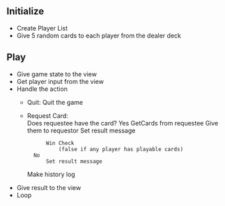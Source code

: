 ## Initialize
* Create Player List
* Give 5 random cards to each player from the dealer deck
	
## Play
* Give game state to the view
* Get player input from the view	
* Handle the action
	* Quit:
		Quit the game	
	* Request Card:			
		Does requestee have the card?
			Yes
			GetCards from requestee
				Give them to requestor
				Set result message
				
				Win Check
					(false if any player has playable cards)
			No
				Set result message
		Make history log			
* Give result to the view	
* Loop